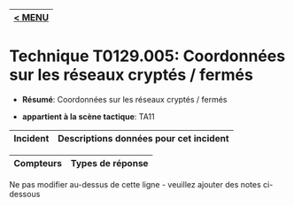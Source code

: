 |[< MENU](../../README.md)|
|---|
# Technique T0129.005: Coordonnées sur les réseaux cryptés / fermés

* **Résumé**: Coordonnées sur les réseaux cryptés / fermés

* **appartient à la scène tactique**: TA11


|Incident |Descriptions données pour cet incident |
|-------- |-------------------- |



|Compteurs |Types de réponse |
|-------- |-------------- |


Ne pas modifier au-dessus de cette ligne - veuillez ajouter des notes ci-dessous